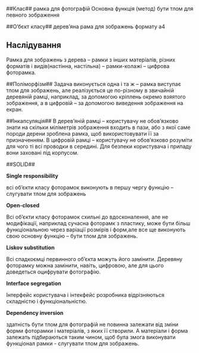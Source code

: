 ##Клас##
рамка для фотографій 
Основна функція (метод) бути тлом для певного зображення

##О’бєкт класу##
дерев’яна рама для зображень формату а4

## Наслідування ##
Рамка для зображень з дерева – рамки з інших матеріалів, різних форматів і видів(настінна, настільна) – рамки-колажі – цифрова фоторамка.

##Поліморфізм##
Задача виконується одна і та ж – рамка виступає тлом для зображень, але реалізується це по-різному в звичайній деревяній рамці, наприклад, за допомогою кріплень окремо взяятого зображення, а в цифровій – за допомогою виведення зображення на екран.

##Інкапсуляція##
В дерев’яній  рамці – користувачу не обов’язково знати на скільки міліметрів зображення входить в пази, або з якої саме породи дерени зроблена рамка, щоб використовувати її за призначенням.
В цифровій рамці – користувачу не обов’язково розуміти для чого ті всі проводки в середині. Для безпеки користувача і приладу вони заховані під корпусом.

##SOLID##

**Single responsibility**

всі об’єкти класу фоторамок виконують в першу чергу функцію – слугувати тлом для зображень

**Open-closed**

Всі об’єкти класу фоторамок схильні до вдосконалення, але не модифікації, наприклад сучасна фоторамк з пластику, може бути більш функціональною через варіації розмірів і форм,але все ще виконують свою основну функцію – бути тлом для зображень.

**Liskov substitution**

Всі спадкоємці первинного об’єкта можуть його замінити. Деревяну фоторамку можна замінити, навіть, цифровою, але для цього доведеться оцифрувати фотографію. 

**Interface segregation**

Інтерфейс користувача і інтекфейс розробника відрізняються складністю і функціональністю.

**Dependency inversion**

здатність бути тлом для фотографій не повинна залежати від зміни форми фоторамки і матеріалів, з яких її створили. А матеріали і форма залежать підбираються таким чином, щоб була змога виконувати функціонал рамки - слугувати тлом для зображень.